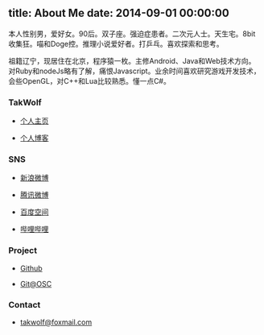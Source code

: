 title: About Me
date: 2014-09-01 00:00:00
---
本人性别男，爱好女。90后。双子座。强迫症患者。二次元人士。天生宅。8bit收集狂。喵和Doge控。推理小说爱好者。打乒乓。喜欢探索和思考。

祖籍辽宁，现居住在北京，程序猿一枚。主修Android、Java和Web技术方向。对Ruby和nodeJs略有了解，痛恨Javascript。业余时间喜欢研究游戏开发技术，会些OpenGL，对C++和Lua比较熟悉。懂一点C#。

### TakWolf ###

- [个人主页](http://takwolf.com)

- [个人博客](http://blog.takwolf.com)

### SNS ###

- [新浪微博](http://weibo.com/takwolf)

- [腾讯微博](http://t.qq.com/takwolf)

- [百度空间](http://www.baidu.com/p/英雄E幻影狼人)

- [哔哩哔哩](http://space.bilibili.com/445245) 

### Project ###

- [Github](https://github.com/takwolf)

- [Git@OSC](http://git.oschina.net/takwolf)

### Contact ###

- takwolf@foxmail.com
